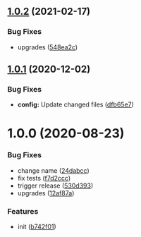 ## [1.0.2](https://github.com/dword-design/postcss-vertical-rhythm/compare/v1.0.1...v1.0.2) (2021-02-17)


### Bug Fixes

* upgrades ([548ea2c](https://github.com/dword-design/postcss-vertical-rhythm/commit/548ea2c1f0cf872cad614147d7184c56a836fb97))

## [1.0.1](https://github.com/dword-design/postcss-vertical-rhythm/compare/v1.0.0...v1.0.1) (2020-12-02)


### Bug Fixes

* **config:** Update changed files ([dfb65e7](https://github.com/dword-design/postcss-vertical-rhythm/commit/dfb65e7901cace37e2eac175ed04d49ececf385a))

# 1.0.0 (2020-08-23)


### Bug Fixes

* change name ([24dabcc](https://github.com/dword-design/postcss-vertical-rhythm/commit/24dabcc4d3cfd5d2f5265086c8d732ceceecddc9))
* fix tests ([f7d2ccc](https://github.com/dword-design/postcss-vertical-rhythm/commit/f7d2ccc36a051075bf5f0481e3407c691d077004))
* trigger release ([530d393](https://github.com/dword-design/postcss-vertical-rhythm/commit/530d3936da8cfb85ba3df31e41decec364affc3a))
* upgrades ([12af87a](https://github.com/dword-design/postcss-vertical-rhythm/commit/12af87acab2f0e757b547939341597e4a0718f5f))


### Features

* init ([b742f01](https://github.com/dword-design/postcss-vertical-rhythm/commit/b742f014d0f190e6629459901d878710a14ad1b7))
